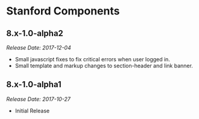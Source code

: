 # Stanford Components

8.x-1.0-alpha2
--------------------------------------------------------------------------------  
_Release Date: 2017-12-04_

- Small javascript fixes to fix critical errors when user logged in.
- Small template and markup changes to section-header and link banner.

8.x-1.0-alpha1
--------------------------------------------------------------------------------  
_Release Date: 2017-10-27_

- Initial Release
